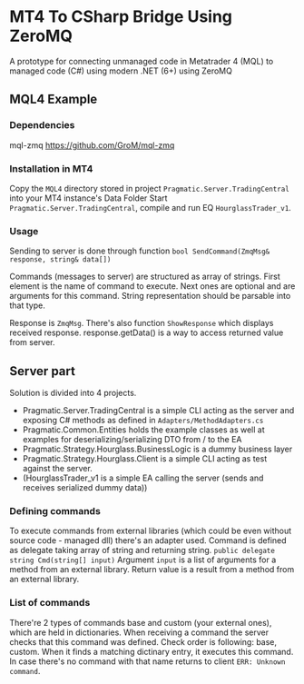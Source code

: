 # MT4 To CSharp Bridge Using ZeroMQ
A prototype for connecting unmanaged code in Metatrader 4 (MQL) to managed code (C#) using modern .NET (6+) using ZeroMQ

## MQL4 Example
### Dependencies
mql-zmq https://github.com/GroM/mql-zmq

### Installation in MT4
Copy the `MQL4` directory stored in project `Pragmatic.Server.TradingCentral` into your MT4 instance's Data Folder
Start `Pragmatic.Server.TradingCentral`, compile and run EQ `HourglassTrader_v1`.

### Usage
Sending to server is done through function
`bool SendCommand(ZmqMsg& response, string& data[])`

Commands (messages to server) are structured as array of strings.
First element is the name of command to execute.
Next ones are optional and are arguments for this command. String representation should be parsable into that type.

Response is `ZmqMsg`. There's also function `ShowResponse` which displays received response.
response.getData() is a way to access returned value from server.

## Server part
Solution is divided into 4 projects.
- Pragmatic.Server.TradingCentral is a simple CLI acting as the server and exposing C# methods as defined in `Adapters/MethodAdapters.cs`
- Pragmatic.Common.Entities holds the example classes as well at examples for deserializing/serializing DTO from / to the EA
- Pragmatic.Strategy.Hourglass.BusinessLogic is a dummy business layer
- Pragmatic.Strategy.Hourglass.Client is a simple CLI acting as test against the server.
- (HourglassTrader_v1 is a simple EA calling the server (sends and receives serialized dummy data))

### Defining commands
To execute commands from external libraries (which could be even without source code - managed dll) there's an adapter used.
Command is defined as delegate taking array of string and returning string. 
`public delegate string Cmd(string[] input)`
Argument `input` is a list of arguments for a method from an external library. 
Return value is a result from a method from an external library.

### List of commands
There're 2 types of commands base and custom (your external ones), which are held in dictionaries.
When receiving a command the server checks that this command was defined. Check order is following: base, custom.
When it finds a matching dictinary entry, it executes this command. In case there's no command with that name returns to client `ERR: Unknown command`.
